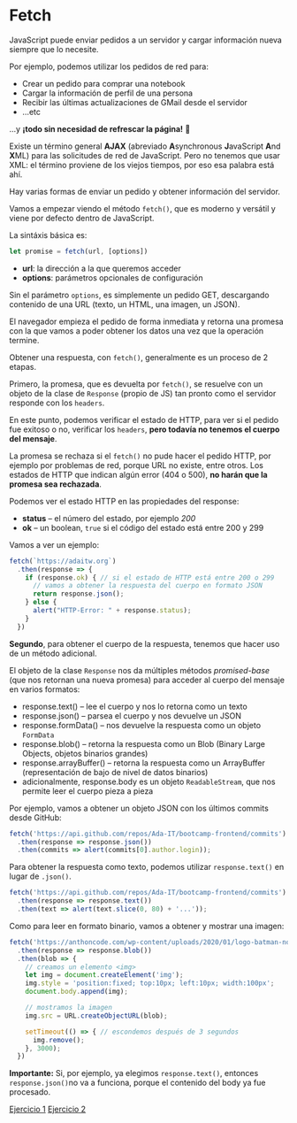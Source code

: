 # **Fetch**

JavaScript puede enviar pedidos a un servidor y cargar información nueva siempre que lo necesite.

Por ejemplo, podemos utilizar los pedidos de red para:
- Crear un pedido para comprar una notebook
- Cargar la información de perfil de una persona
- Recibir las últimas actualizaciones de GMail desde el servidor
- …etc

…y **¡todo sin necesidad de refrescar la página!** 🙌

Existe un término general **AJAX** (abreviado **A**synchronous **J**avaScript **A**nd **X**ML) para las solicitudes de red de JavaScript. Pero no tenemos que usar XML: el término proviene de los viejos tiempos, por eso esa palabra está ahí.

Hay varias formas de enviar un pedido y obtener información del servidor.

Vamos a empezar viendo el método `fetch()`, que es moderno y versátil y viene por defecto dentro de JavaScript.

La sintáxis básica es:

```js
let promise = fetch(url, [options])
```
- **url**: la dirección a la que queremos acceder
- **options**: parámetros opcionales de configuración

Sin el parámetro `options`, es simplemente un pedido GET, descargando contenido de una URL (texto, un HTML, una imagen, un JSON).

El navegador empieza el pedido de forma inmediata y retorna una promesa con la que vamos a poder obtener los datos una vez que la operación termine.

Obtener una respuesta, con `fetch()`, generalmente es un proceso de 2 etapas.

Primero, la promesa, que es devuelta por `fetch()`, se resuelve con un objeto de la clase de `Response` (propio de JS) tan pronto como el servidor responde con los `headers`.

En este punto, podemos verificar el estado de HTTP, para ver si el pedido fue exitoso o no, verificar los `headers`, **pero todavía no tenemos el cuerpo del mensaje**.

La promesa se rechaza si el `fetch()` no pude hacer el pedido HTTP, por ejemplo por problemas de red, porque URL no existe, entre otros.
Los estados de HTTP que indican algún error (404 o 500), **no harán que la promesa sea rechazada**.

Podemos ver el estado HTTP en las propiedades del response:

- **status** – el número del estado, por ejemplo _200_
- **ok** – un boolean, `true` si el código del estado está entre  200 y 299

Vamos a ver un ejemplo:

```js
fetch(`https://adaitw.org`)
  .then(response => {
    if (response.ok) { // si el estado de HTTP está entre 200 o 299
      // vamos a obtener la respuesta del cuerpo en formato JSON
      return response.json();
    } else {
      alert("HTTP-Error: " + response.status);
    }
  })
```

**Segundo**, para obtener el cuerpo de la respuesta, tenemos que hacer uso de un método adicional.

El objeto de la clase `Response` nos da múltiples métodos _promised-base_ (que nos retornan una nueva promesa) para acceder al cuerpo del mensaje en varios formatos:

- response.text() – lee el cuerpo y nos lo retorna como un texto
- response.json() – parsea el cuerpo y nos devuelve un JSON
- response.formData() – nos devuelve la respuesta como un objeto `FormData`
- response.blob() – retorna la respuesta como un Blob (Binary Large Objects, objetos binarios grandes)
- response.arrayBuffer() – retorna la respuesta como un ArrayBuffer (representación de bajo de nivel de datos binarios)
- adicionalmente, response.body es un objeto `ReadableStream`, que nos permite leer el cuerpo pieza a pieza

Por ejemplo, vamos a obtener un objeto JSON con los últimos commits desde GitHub:

```js
fetch('https://api.github.com/repos/Ada-IT/bootcamp-frontend/commits')
  .then(response => response.json())
  .then(commits => alert(commits[0].author.login));
```

Para obtener la respuesta como texto, podemos utilizar `response.text()` en lugar de `.json()`.

```js
fetch('https://api.github.com/repos/Ada-IT/bootcamp-frontend/commits')
  .then(response => response.text())
  .then(text => alert(text.slice(0, 80) + '...'));
```

Como para leer en formato binario, vamos a obtener y mostrar una imagen:

```js
fetch('https://anthoncode.com/wp-content/uploads/2020/01/logo-batman-nolan.png')
  .then(response => response.blob())
  .then(blob => {
    // creamos un elemento <img>
    let img = document.createElement('img');
    img.style = 'position:fixed; top:10px; left:10px; width:100px';
    document.body.append(img);

    // mostramos la imagen
    img.src = URL.createObjectURL(blob);

    setTimeout(() => { // escondemos después de 3 segundos
      img.remove();
    }, 3000);
  })
```

**Importante:**
Si, por ejemplo, ya elegimos `response.text()`, entonces `response.json()`no va a funciona, porque el contenido del body ya fue procesado.


[Ejercicio 1](./ejercicios/ej_01.md)
[Ejercicio 2](./ejercicios/ej_02.md)